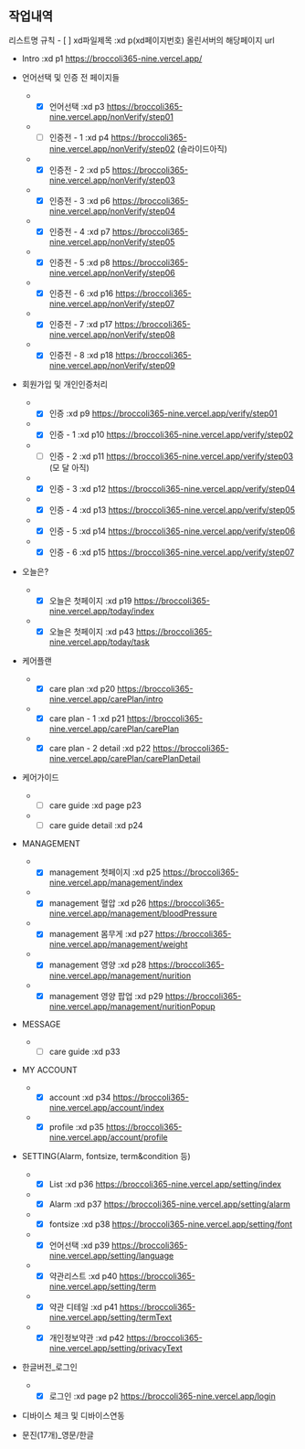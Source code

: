 ## 작업내역
리스트명 규칙 - [ ] xd파일제목 :xd p(xd페이지번호) 올린서버의 해당페이지 url

- Intro :xd p1 https://broccoli365-nine.vercel.app/
- 언어선택 및 인증 전 페이지들
  - - [x] 언어선택 :xd p3 https://broccoli365-nine.vercel.app/nonVerify/step01
  - - [ ] 인증전 - 1 :xd p4 https://broccoli365-nine.vercel.app/nonVerify/step02
          (슬라이드아직)
  - - [x] 인증전 - 2 :xd p5 https://broccoli365-nine.vercel.app/nonVerify/step03
  - - [x] 인증전 - 3 :xd p6 https://broccoli365-nine.vercel.app/nonVerify/step04
  - - [x] 인증전 - 4 :xd p7 https://broccoli365-nine.vercel.app/nonVerify/step05
  - - [x] 인증전 - 5 :xd p8 https://broccoli365-nine.vercel.app/nonVerify/step06
  - - [x] 인증전 - 6 :xd p16 https://broccoli365-nine.vercel.app/nonVerify/step07
  - - [x] 인증전 - 7 :xd p17 https://broccoli365-nine.vercel.app/nonVerify/step08
  - - [x] 인증전 - 8 :xd p18 https://broccoli365-nine.vercel.app/nonVerify/step09
  
- 회원가입 및 개인인증처리
  - - [x] 인증 :xd p9 https://broccoli365-nine.vercel.app/verify/step01
  - - [x] 인증 - 1 :xd p10 https://broccoli365-nine.vercel.app/verify/step02
  - - [ ] 인증 - 2 :xd p11 https://broccoli365-nine.vercel.app/verify/step03 (모
          달 아직)
  - - [x] 인증 - 3 :xd p12 https://broccoli365-nine.vercel.app/verify/step04
  - - [x] 인증 - 4 :xd p13 https://broccoli365-nine.vercel.app/verify/step05
  - - [x] 인증 - 5 :xd p14 https://broccoli365-nine.vercel.app/verify/step06
  - - [x] 인증 - 6 :xd p15 https://broccoli365-nine.vercel.app/verify/step07

- 오늘은?
  - - [x] 오늘은 첫페이지 :xd p19 https://broccoli365-nine.vercel.app/today/index
  - - [x] 오늘은 첫페이지 :xd p43 https://broccoli365-nine.vercel.app/today/task
  
- 케어플랜
  - - [x] care plan :xd p20 https://broccoli365-nine.vercel.app/carePlan/intro
  - - [x] care plan - 1 :xd p21 https://broccoli365-nine.vercel.app/carePlan/carePlan
  - - [x] care plan - 2 detail :xd p22 https://broccoli365-nine.vercel.app/carePlan/carePlanDetail
  
- 케어가이드
  - - [ ] care guide :xd page p23
  - - [ ] care guide detail :xd p24
  
- MANAGEMENT
  - - [x] management 첫페이지 :xd p25 https://broccoli365-nine.vercel.app/management/index
  - - [x] management 혈압 :xd p26 https://broccoli365-nine.vercel.app/management/bloodPressure
  - - [x] management 몸무게 :xd p27 https://broccoli365-nine.vercel.app/management/weight
  - - [x] management 영양 :xd p28 https://broccoli365-nine.vercel.app/management/nurition
  - - [x] management 영양 팝업 :xd p29 https://broccoli365-nine.vercel.app/management/nuritionPopup
  
- MESSAGE
  - - [ ] care guide :xd p33
  
- MY ACCOUNT
  - - [x] account :xd p34 https://broccoli365-nine.vercel.app/account/index
  - - [x] profile :xd p35 https://broccoli365-nine.vercel.app/account/profile

- SETTING(Alarm, fontsize, term&condition 등)
  - - [x] List :xd p36 https://broccoli365-nine.vercel.app/setting/index
  - - [x] Alarm :xd p37 https://broccoli365-nine.vercel.app/setting/alarm
  - - [x] fontsize :xd p38 https://broccoli365-nine.vercel.app/setting/font
  - - [x] 언어선택 :xd p39 https://broccoli365-nine.vercel.app/setting/language
  - - [x] 약관리스트 :xd p40 https://broccoli365-nine.vercel.app/setting/term
  - - [x] 약관 디테일 :xd p41 https://broccoli365-nine.vercel.app/setting/termText
  - - [x] 개인정보약관 :xd p42 https://broccoli365-nine.vercel.app/setting/privacyText

- 한글버전\_로그인
  - - [x] 로그인 :xd page p2 https://broccoli365-nine.vercel.app/login
  
- 디바이스 체크 및 디바이스연동

- 문진(17개)\_영문/한글
